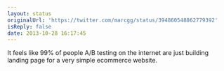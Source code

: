```yaml
---
layout: status
originalUrl: 'https://twitter.com/marcgg/status/394860548862779392'
isReply: false
date: 2013-10-28 16:17:45
---
```


It feels like 99% of people A/B testing on the internet are just building landing page for a very simple ecommerce website.
